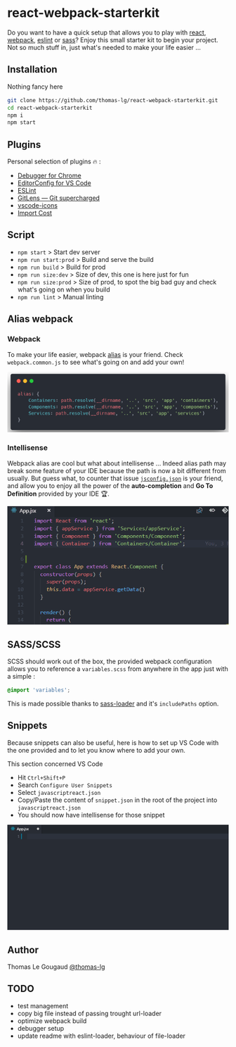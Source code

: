 # react-webpack-starterkit
Do you want to have a quick setup that allows you to play with [react](https://reactjs.org/), [webpack](https://webpack.js.org/), [eslint](https://github.com/eslint/eslint) or [sass](https://sass-lang.com/)? Enjoy this small starter kit to begin your project. Not so much stuff in, just what's needed to make your life easier ...

## Installation
Nothing fancy here
```bash
git clone https://github.com/thomas-lg/react-webpack-starterkit.git
cd react-webpack-starterkit
npm i
npm start
```

## Plugins
Personal selection of plugins :fire: :
* [Debugger for Chrome](https://github.com/Microsoft/vscode-chrome-debug)
* [EditorConfig for VS Code](https://github.com/editorconfig/editorconfig-vscode)
* [ESLint](https://github.com/Microsoft/vscode-eslint)
* [GitLens — Git supercharged](https://github.com/eamodio/vscode-gitlens)
* [vscode-icons](https://github.com/vscode-icons/vscode-icons)
* [Import Cost](https://github.com/wix/import-cost)

## Script
* `npm start` > Start dev server
* `npm run start:prod` > Build and serve the build
* `npm run build` > Build for prod
* `npm run size:dev` > Size of dev, this one is here just for fun
* `npm run size:prod` > Size of prod, to spot the big bad guy and check what's going on when you build
* `npm run lint` > Manual linting

## Alias webpack
### Webpack
To make your life easier, webpack [alias](https://webpack.js.org/configuration/resolve/#resolve-alias) is your friend. Check `webpack.common.js` to see what's going on and add your own!

![alt text][alias_webpack]

### Intellisense
Webpack alias are cool but what about intellisense ... Indeed alias path may break some feature of your IDE because the path is now a bit different from usually. But guess what, to counter that issue [`jsconfig.json`](https://code.visualstudio.com/docs/languages/jsconfig) is your friend, and allow you to enjoy all the power of the **auto-completion** and **Go To Definition** provided by your IDE :trophy:.

![alt text][intellisense]

## SASS/SCSS
SCSS should work out of the box, the provided webpack configuration allows you to reference a `variables.scss` from anywhere in the app just with a simple :  
```css
@import 'variables';
```
This is made possible thanks to [sass-loader](https://github.com/webpack-contrib/sass-loader) and it's `includePaths` option.

## Snippets
Because snippets can also be useful, here is how to set up VS Code with the one provided and to let you know where to add your own.

This section concerned VS Code

* Hit `Ctrl+Shift+P`
* Search `Configure User Snippets`
* Select `javascriptreact.json`
* Copy/Paste the content of `snippet.json` in the root of the project into `javascriptreact.json`
* You should now have intellisense for those snippet

![alt text][snippet]

## Author
Thomas Le Gougaud [@thomas-lg](https://github.com/thomas-lg)

## TODO
* test management
* copy big file instead of passing trought url-loader
* optimize webpack build
* debugger setup
* update readme with eslint-loader, behaviour of file-loader

[alias_webpack]: ./readme/alias_webpack.png
[snippet]: ./readme/snippet.gif "snippet"
[intellisense]: ./readme/intellisense.gif "import intellisense"
